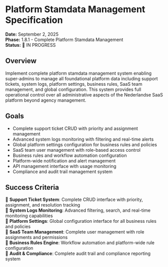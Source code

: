 # Platform Stamdata Management Specification

**Date:** September 2, 2025  
**Phase:** 1.8.1 - Complete Platform Stamdata Management  
**Status:** 🚧 IN PROGRESS  

## Overview

Implement complete platform stamdata management system enabling super-admins to manage all foundational platform data including support tickets, system logs, platform settings, business rules, SaaS team management, and global configuration. This system provides full operational control over all administrative aspects of the Nederlandse SaaS platform beyond agency management.

## Goals

- Complete support ticket CRUD with priority and assignment management
- Advanced system logs monitoring with filtering and real-time alerts
- Global platform settings configuration for business rules and policies  
- SaaS team user management with role-based access control
- Business rules and workflow automation configuration
- Platform-wide notification and alert management
- API management interface with usage monitoring
- Compliance and audit trail management system

## Success Criteria

🎯 **Support Ticket System**: Complete CRUD interface with priority, assignment, and resolution tracking  
🎯 **System Logs Monitoring**: Advanced filtering, search, and real-time monitoring capabilities  
🎯 **Platform Settings**: Global configuration interface for all business rules and policies  
🎯 **SaaS Team Management**: Complete user management with role assignments and permissions  
🎯 **Business Rules Engine**: Workflow automation and platform-wide rule configuration  
🎯 **Audit & Compliance**: Complete audit trail and compliance reporting system